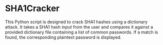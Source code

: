 # SHA1Cracker
This Python script is designed to crack SHA1 hashes using a dictionary attack. It takes a SHA1 hash input from the user and compares it against a provided dictionary file containing a list of common passwords. If a match is found, the corresponding plaintext password is displayed.
